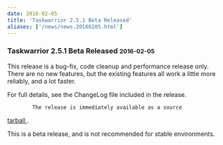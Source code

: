 ```yaml
---
date: 2016-02-05
title: 'Taskwarrior 2.5.1 Beta Released'
aliases: ['/news/news.20160205.html']
---
```

<div class="col-md-8 main">
 <div class="row">
  <h3>
   Taskwarrior 2.5.1 Beta Released
   <small>
    2016-02-05
   </small>
  </h3>
  <p>
   This release is a bug-fix, code cleanup and performance release only.
            There are no new features, but the existing features all work a
            little more reliably, and a lot faster.
  </p>
  <p>
   For full details, see the ChangeLog file included in the release.

            The release is immediately available as a source
   <a href="/download/task-2.5.1.tar.gz">
    tarball
   </a>
   .
  </p>
  <p>
   This is a beta release, and is not recommended for stable
            environments.
  </p>
  <br/>
  <br/>
 </div>
</div>

